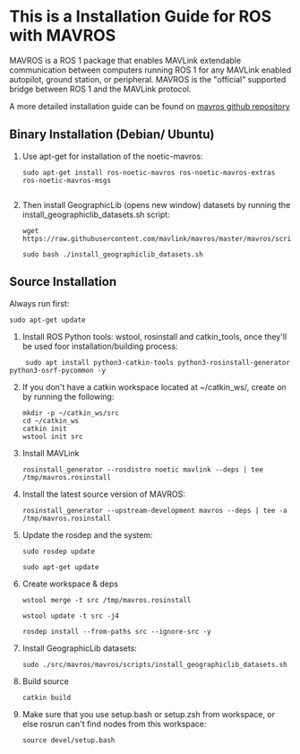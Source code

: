 # This is a Installation Guide for ROS with MAVROS

MAVROS is a ROS 1 package that enables MAVLink extendable communication between computers running ROS 1 for any MAVLink enabled autopilot, ground station, or peripheral. MAVROS is the "official" supported bridge between ROS 1 and the MAVLink protocol.

A more detailed installation guide can be found on [mavros github repository](https://github.com/mavlink/mavros/blob/master/mavros/README.md#installation)


## Binary Installation (Debian/ Ubuntu)

1. Use apt-get for installation of the noetic-mavros:

    ```
    sudo apt-get install ros-noetic-mavros ros-noetic-mavros-extras ros-noetic-mavros-msgs


    ```
2. Then install GeographicLib (opens new window) datasets by running the install_geographiclib_datasets.sh script:

    ```
    wget https://raw.githubusercontent.com/mavlink/mavros/master/mavros/scripts/install_geographiclib_datasets.sh

    sudo bash ./install_geographiclib_datasets.sh   

    ```
## Source Installation

Always run first:

```
sudo apt-get update

```

1. Install ROS Python tools: wstool, rosinstall and catkin_tools, once they'll be used foor installation/building process:

```
    sudo apt install python3-catkin-tools python3-rosinstall-generator python3-osrf-pycommon -y

```

2. If you don't have a catkin workspace located at ~/catkin_ws/, create on by running the following:

    ```
    mkdir -p ~/catkin_ws/src
    cd ~/catkin_ws
    catkin init
    wstool init src

    ```
3. Install MAVLink

    ```
    rosinstall_generator --rosdistro noetic mavlink --deps | tee /tmp/mavros.rosinstall

    ```

4. Install the latest source version of MAVROS:

    ```
    rosinstall_generator --upstream-development mavros --deps | tee -a /tmp/mavros.rosinstall

    ```

5. Update the rosdep and the system:

    ```
    sudo rosdep update

    sudo apt-get update

    ```

6. Create workspace & deps

    ```
    wstool merge -t src /tmp/mavros.rosinstall

    wstool update -t src -j4

    rosdep install --from-paths src --ignore-src -y

    ```
7. Install GeographicLib datasets:


    ```
    sudo ./src/mavros/mavros/scripts/install_geographiclib_datasets.sh

    ```
8. Build source


    ```
    catkin build

    ```

9. Make sure that you use setup.bash or setup.zsh from workspace, or else rosrun can't find nodes from this workspace:


    ```
    source devel/setup.bash

    ```
